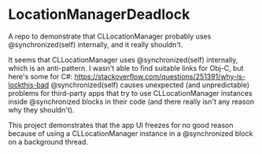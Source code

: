 # LocationManagerDeadlock
A repo to demonstrate that CLLocationManager probably uses @synchronized(self) internally, and it really shouldn't.

It seems that CLLocationManager uses @synchronized(self) internally, which is an anti-pattern. I wasn't able to find suitable links for Obj-C, but here's some for C#: https://stackoverflow.com/questions/251391/why-is-lockthis-bad
@synchronized(self) causes unexpected (and unpredictable) problems for third-party apps that try to use CLLocationManager instances inside @synchronized blocks in their code (and there really isn't any reason why they shouldn't).

This project demonstrates that the app UI freezes for no good reason because of using a CLLocationManager instance in a @synchronized block on a background thread.
